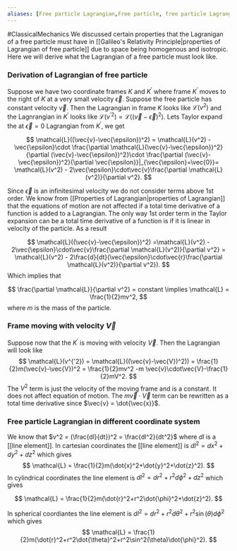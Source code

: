 ```yaml
---
aliases: [Free particle Lagrangian,Free particle, free particle Lagrangian in different coordinate systems]
---
```

#ClassicalMechanics
We discussed certain properties that the Lagranigan of a free particle must have in [[Galileo's Relativity Principle|properties of Lagrangian of free particle]] due to space being homogenous and isotropic. Here we will derive what the Lagrangian of a free particle must look like.

### Derivation of Lagrangian of free particle

Suppose we have two coordinate frames $K$ and $K^{'}$ where frame $K^{'}$ moves to the right of $K$ at a very small velocity $\vec{\epsilon}$. Suppose the free particle has constant velocity $\vec{v}$. Then the Lagrangian in frame $K$ looks like $\mathcal{L}(v^2)$ and the Lagnrangian in $K^{'}$ looks like $\mathcal{L}(v^{'2})=\mathcal{L}((\vec{v}-\vec{\epsilon})^2)$. Lets Taylor expand the at $\vec{\epsilon} = 0$ Lagrangian from  $K^{'}$, we get

$$
\mathcal{L}((\vec{v}-\vec{\epsilon})^2) = \mathcal{L}(v^2) - \vec{\epsilon}\cdot \frac{\partial \mathcal{L}(\vec{v}-\vec{\epsilon})^2}{\partial (\vec{v}-\vec{\epsilon})^2}\cdot \frac{\partial (\vec{v}-\vec{\epsilon})^2}{\partial \vec{\epsilon}}|_{\vec{\epsilon}=\vec{0}}= \mathcal{L}(v^2) - 2\vec{\epsilon}\cdot\vec{v}\frac{\partial \mathcal{L}(v^2)}{\partial v^2}.
$$

Since $\vec{\epsilon}$ is an infinitesimal velocity we do not consider terms above 1st order.  We know from [[Properties of Lagrangian|properties of Lagrangian]] that the equations of motion are not affected if a total time derivative of a function is added to a Lagrangian.  The only way 1st order term in the Taylor expansion can be a total time derivative of a function is if it is linear in velocity of the particle. As a result

$$
\mathcal{L}((\vec{v}-\vec{\epsilon})^2) =\mathcal{L}(v^2) - 2\vec{\epsilon}\cdot\vec{v}\frac{\partial \mathcal{L}(v^2)}{\partial v^2} = \mathcal{L}(v^2) - 2\frac{d}{dt}(\vec{\epsilon}\cdot\vec{r}\frac{\partial \mathcal{L}(v^2)}{\partial v^2}).
$$
Which implies that

$$
\frac{\partial \mathcal{L}}{\partial v^2} = constant \implies \mathcal{L} = \frac{1}{2}mv^2,
$$
where $m$ is the mass of the particle. 

### Frame moving with velocity $\vec{V}$

Suppose now that the $K^{'}$ is moving with velocity $\vec{V}$. Then the Lagrangian will look like
$$
\mathcal{L}(v^{'2}) = \mathcal{L}((\vec{v}-\vec{V})^2)) = \frac{1}{2}m(\vec{v}-\vec{V})^2 = \frac{1}{2}mv^2 -m \vec{v}\cdot\vec{V}-\frac{1}{2}mV^2.
$$
The $V^2$ term is just the velocity of the moving frame and is a constant. It does not affect equation of motion. The $m\vec{v}\cdot\vec{V}$ term can be rewritten as a total time derivative since $\vec{v} = \dot{\vec{x}}$.

### Free particle Lagrangian in different coordinate system
We know that $v^2 = (\frac{dl}{dt})^2 = \frac{dl^2}{dt^2}$ where $dl$ is a [[line element]]. In cartesian coordinates the [[line element]] is $dl^2 = dx^2+dy^2+dz^2$ which gives 
$$
\mathcal{L} = \frac{1}{2}m(\dot{x}^2+\dot{y}^2+\dot{z}^2).
$$
In cylindrical coordinates the line element is  $dl^2 = dr^2+r^2d\phi^2+dz^2$ which gives

$$
\mathcal{L} = \frac{1}{2}m(\dot{r}^2+r^2\dot{\phi}^2+\dot{z}^2).
$$

In spherical coordiantes the line element is  $dl^2 = dr^2+r^2d\theta^2+r^2\sin(\theta)d\phi^2$ which gives 
$$
\mathcal{L} = \frac{1}{2}m(\dot{r}^2+r^2\dot{\theta}^2+r^2\sin^2(\theta)\dot{\phi}^2).
$$



